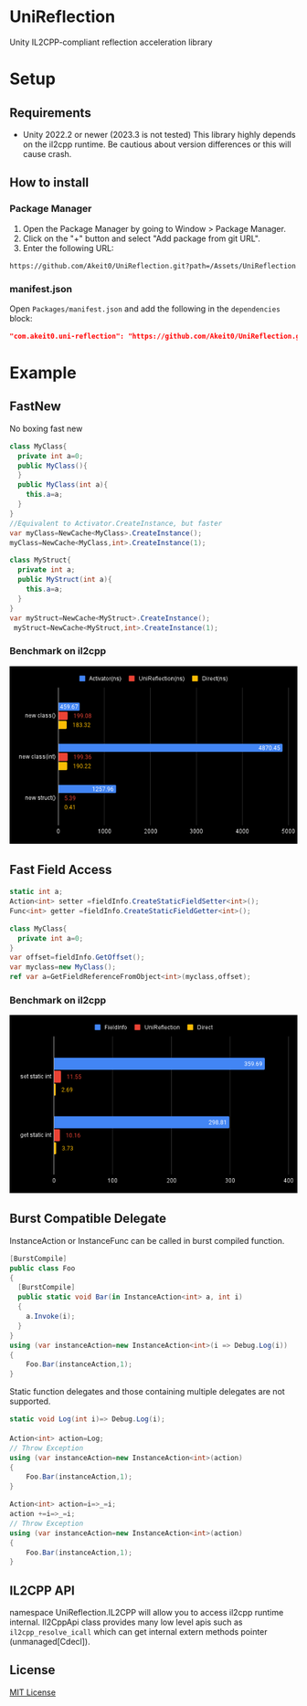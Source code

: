 # UniReflection
Unity IL2CPP-compliant reflection acceleration library
# Setup
## Requirements
- Unity 2022.2 or newer (2023.3 is not tested)
This library highly depends on the il2cpp runtime.
Be cautious about version differences or this will cause crash.
## How to install
### Package Manager
1. Open the Package Manager by going to Window > Package Manager.
2. Click on the "+" button and select "Add package from git URL".
3. Enter the following URL:

```
https://github.com/Akeit0/UniReflection.git?path=/Assets/UniReflection
```
### manifest.json
Open `Packages/manifest.json` and add the following in the `dependencies` block:

```json
"com.akeit0.uni-reflection": "https://github.com/Akeit0/UniReflection.git?path=/Assets/UniReflection"
```
# Example
## FastNew
No boxing fast new
```cs
class MyClass{
  private int a=0;
  public MyClass(){
  }
  public MyClass(int a){
    this.a=a;
  }
}
//Equivalent to Activator.CreateInstance, but faster 
var myClass=NewCache<MyClass>.CreateInstance();
myClass=NewCache<MyClass,int>.CreateInstance(1);
```
```cs
class MyStruct{
  private int a;
  public MyStruct(int a){
    this.a=a;
  }
}
var myStruct=NewCache<MyStruct>.CreateInstance();
 myStruct=NewCache<MyStruct,int>.CreateInstance(1);
```

### Benchmark on il2cpp
![new  ](/Media/new.png)
## Fast Field Access
```cs
static int a;
Action<int> setter =fieldInfo.CreateStaticFieldSetter<int>();
Func<int> getter =fieldInfo.CreateStaticFieldGetter<int>();
```
```cs
class MyClass{
  private int a=0;
}
var offset=fieldInfo.GetOffset();
var myclass=new MyClass();
ref var a=GetFieldReferenceFromObject<int>(myclass,offset);
```
### Benchmark on il2cpp
![StaticField  ](/Media/StaticField.png)
## Burst Compatible Delegate
InstanceAction or InstanceFunc can be called in burst compiled function.
```cs
[BurstCompile]
public class Foo
{
  [BurstCompile]
  public static void Bar(in InstanceAction<int> a, int i)
  {
    a.Invoke(i);
  }
}
using (var instanceAction=new InstanceAction<int>(i => Debug.Log(i))
{
    Foo.Bar(instanceAction,1);
}
```
Static function delegates and those containing multiple delegates are not supported.
```cs
static void Log(int i)=> Debug.Log(i);

Action<int> action=Log;
// Throw Exception
using (var instanceAction=new InstanceAction<int>(action)
{
    Foo.Bar(instanceAction,1);
}
```
```cs
Action<int> action=i=>_=i;
action +=i=>_=i;
// Throw Exception
using (var instanceAction=new InstanceAction<int>(action)
{
    Foo.Bar(instanceAction,1);
}

```
## IL2CPP API
namespace UniReflection.IL2CPP will allow you to access il2cpp runtime internal.
Il2CppApi class provides many low level apis such as `il2cpp_resolve_icall` which can get internal extern methods pointer (unmanaged[Cdecl]).
## License

[MIT License](LICENSE)
